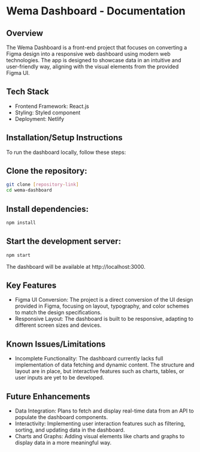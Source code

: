 # Wema Dashboard - Documentation

## Overview
The Wema Dashboard is a front-end project that focuses on converting a Figma design into a responsive web dashboard using modern web technologies. The app is designed to showcase data in an intuitive and user-friendly way, aligning with the visual elements from the provided Figma UI.

## Tech Stack
- Frontend Framework: React.js
- Styling: Styled component
- Deployment: Netlify
## Installation/Setup Instructions
To run the dashboard locally, follow these steps:

## Clone the repository:

```bash
git clone [repository-link]
cd wema-dashboard
```
## Install dependencies:

```bash
npm install
```
## Start the development server:

``` bash
npm start
```
The dashboard will be available at http://localhost:3000.

## Key Features
- Figma UI Conversion: The project is a direct conversion of the UI design provided in Figma, focusing on layout, typography, and color schemes to match the design specifications.
- Responsive Layout: The dashboard is built to be responsive, adapting to different screen sizes and devices.
## Known Issues/Limitations
- Incomplete Functionality: The dashboard currently lacks full implementation of data fetching and dynamic content. The structure and layout are in place, but interactive features such as charts, tables, or user inputs are yet to be developed.
## Future Enhancements
- Data Integration: Plans to fetch and display real-time data from an API to populate the dashboard components.
- Interactivity: Implementing user interaction features such as filtering, sorting, and updating data in the dashboard.
- Charts and Graphs: Adding visual elements like charts and graphs to display data in a more meaningful way.
